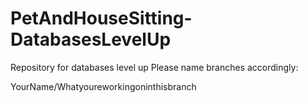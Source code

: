 # PetAndHouseSitting-DatabasesLevelUp
 Repository for databases level up
Please name branches accordingly:

YourName/Whatyoureworkingoninthisbranch
